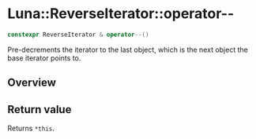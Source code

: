 # Luna::ReverseIterator::operator--

```c++
constexpr ReverseIterator & operator--()
```

Pre-decrements the iterator to the last object, which is the next object the base iterator points to. 

## Overview


## Return value
Returns `*this`. 

